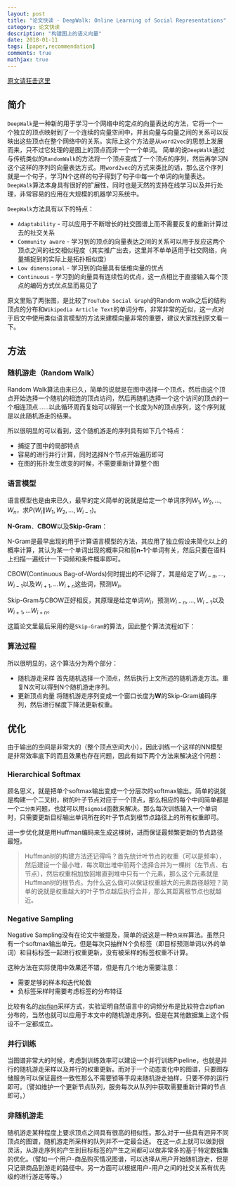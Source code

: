 ```yaml
---
layout: post
title: "论文快读 - DeepWalk: Online Learning of Social Representations"
category: 论文快读
description: "构建图上的语义向量"
date: 2018-01-11
tags: [paper,recommendation]
comments: true
mathjax: true
---
```


[原文请狂击这里](http://www.perozzi.net/publications/14_kdd_deepwalk.pdf)

## 简介

`DeepWalk`是一种新的用于学习一个网络中的定点的向量表达的方法，它将一个一个独立的顶点映射到了一个连续的向量空间中，并且向量与向量之间的关系可以反映出这些顶点在整个网络中的关系。实际上这个方法是从`word2vec`的思想上发展而来，只不过它处理的是图上的顶点而非一个一个单词。
简单的说`DeepWalk`通过与传统类似的`RandomWalk`的方法将一个顶点变成了一个顶点的序列，然后再学习N这个这样的序列的向量表达方式。用`word2vec`的方式来类比的话，那么这个序列就是一个句子，学习N个这样的句子得到了句子中每一个单词的向量表达。
`DeepWalk`算法本身具有很好的扩展性，同时也是天然的支持在线学习以及并行处理，非常容易的应用在大规模的机器学习系统中。

`DeepWalk`方法具有以下的特点：
* `Adaptability` - 可以应用于不断增长的社交图谱上而不需要反复的重新计算过去的社交关系
* `Community aware` - 学习到的顶点的向量表达之间的关系可以用于反应这两个顶点之间的社交相似程度（其实推广出去，这里并不单单适用于社交网络，向量捕捉到的实际上是拓扑相似度）
* `Low dimensional` - 学习到的向量具有低维向量的优点
* `Continuous` - 学习到的向量具有连续性的优点，这一点相比于直接输入每个顶点的编码方式优点显而易见了

原文里贴了两张图，是比较了`YouTube Social Graph`的Random walk之后的结构顶点的分布和`Wikipedia Article Text`的单词分布，非常非常的近似，这一点对于后文中使用类似语言模型的方法来建模向量非常的重要，建议大家找到原文看一下。

## 方法

### 随机游走（Random Walk）

Random Walk算法由来已久，简单的说就是在图中选择一个顶点，然后由这个顶点开始选择一个随机的相连的顶点访问，然后再随机选择一个这个访问的顶点的一个相连顶点……以此循环周而复始可以得到一个长度为N的顶点序列，这个序列就是以此随机游走的结果。

所以很明显的可以看到，这个随机游走的序列具有如下几个特点：
* 捕捉了图中的局部特点
* 容易的进行并行计算，同时选择N个节点开始遍历即可
* 在图的拓扑发生改变的时候，不需要重新计算整个图

### 语言模型

语言模型也是由来已久，最早的定义简单的说就是给定一个单词序列$W_1, W_2, ..., W_n$，求$P(W_i\|W_1, W_2, ..., W_{i-1})$。

**N-Gram**、**CBOW**以及**Skip-Gram**：

N-Gram是最早出现的用于计算语言模型的方法，其应用了独立假设来简化以上的概率计算，其认为某一个单词出现的概率只和前**n-1**个单词有关，然后只要在语料上扫描一遍统计一下词频和条件概率即可。

CBOW(Continuous Bag-of-Words)何时提出的不记得了，其是给定了$W_{i-n}, ..., W_{i-1}$以及$W_{i+1}, ... W_{i+n}$这些词，预测$W_i$。

Skip-Gram与CBOW正好相反，其原理是给定单词$W_i$，预测$W_{i-n}, ..., W_{i-1}$以及$W_{i+1}, ... W_{i+n}$。

这篇论文里最后采用的是`Skip-Gram`的算法，因此整个算法流程如下：

### 算法过程

所以很明显的，这个算法分为两个部分：
* 随机游走采样
  首先随机选择一个顶点，然后执行上文所述的随机游走方法。重复N次可以得到N个随机游走序列。
* 更新顶点向量
  将随机游走序列变成一个窗口长度为**W**的Skip-Gram编码序列，然后进行梯度下降法更新权重。

## 优化

由于输出的空间是非常大的（整个顶点空间大小），因此训练一个这样的NN模型是非常效率底下的而且效果也存在问题，因此有如下两个方法来解决这个问题：

### Hierarchical Softmax

顾名思义，就是把单个softmax输出变成一个分层次的softmax输出。简单的说就是构建一个二叉树，树的叶子节点对应于一个顶点，那么相应的每个中间简单都是一个`二分类`问题，也就可以用`sigmoid`函数来解决。那么每次训练输入一个单词时，只需要更新目标输出单词所在的叶子节点到根节点路径上的所有权重即可。

进一步优化就是用Huffman编码来生成这棵树，进而保证最频繁更新的节点路径最短。

> Huffman树的构建方法还记得吗？首先统计叶节点的权重（可以是频率），然后建设一个最小堆，每次取出堆中前两个选择合并为一棵树（左节点、右节点），然后权重相加放回堆直到堆中只有一个元素，那么这个元素就是Huffman树的根节点。为什么这么做可以保证权重越大的元素路径越短？简单的说就是权重越大的叶子节点越后执行合并，那么其距离根节点也就越近。

### Negative Sampling

Negative Sampling没有在论文中被提及，简单的说这是一种`负采样`算法。虽然只有一个softmax输出单元，但是每次只抽样N个负标签（即目标预测单词以外的单词）和目标标签一起进行权重更新，没有被采样的标签权重不计算。

这种方法在实际使用中效果还不错，但是有几个地方需要注意：
* 需要足够的样本和迭代轮数
* 负标签采样时需要考虑标签的分布特征

比较有名的[zipfian](https://en.wikipedia.org/wiki/Zipf%27s_law)采样方式，实验证明自然语言中的词频分布是比较符合zipfian分布的，当然也就可以应用于本文中的随机游走序列。但是在其他数据集上这个假设不一定都成立。

### 并行训练

当图谱非常大的时候，考虑到训练效率可以建设一个并行训练Pipeline，也就是并行的随机游走采样以及并行的权重更新。而对于一个动态变化中的图谱，只要图存储服务可以保证最终一致性那么不需要锁等手段来随机游走抽样，只要不停的运行即可。（譬如维护一个更新节点队列，服务每次从队列中获取需要重新计算的节点即可。）

### 非随机游走

随机游走某种程度上要求顶点之间具有很高的相似性。那么对于一些具有迥异不同顶点的图谱，随机游走所采样的队列并不一定最合适。
在这一点上就可以做到很灵活，从游走序列的产生到目标标签的产生之间都可以做非常多的基于特定数据集的优化。（譬如一个用户-商品购买情况图谱，可以选择从用户开始随机游走，但是只记录商品到游走的路径中。另一方面可以根据用户-用户之间的社交关系有优先级的进行游走等等。）
